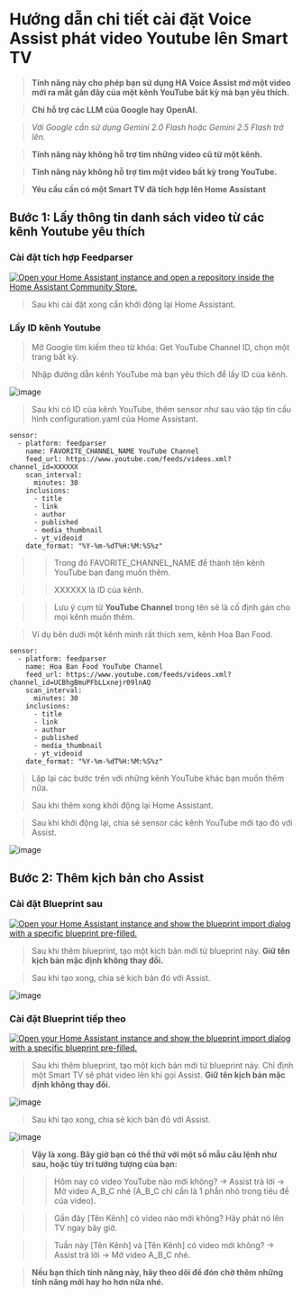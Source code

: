 # Hướng dẫn chi tiết cài đặt Voice Assist phát video Youtube lên Smart TV

> **Tính năng này cho phép bạn sử dụng HA Voice Assist mở một video mới ra mắt gần đây của một kênh YouTube bất kỳ mà bạn yêu thích.**

> **Chỉ hỗ trợ các LLM của Google hay OpenAI.**

> *Với Google cần sử dụng Gemini 2.0 Flash hoặc Gemini 2.5 Flash trở lên.*

> **Tính năng này không hỗ trợ tìm những video cũ từ một kênh.**

> **Tính năng này không hỗ trợ tìm một video bất kỳ trong YouTube.**

> **Yêu cầu cần có một Smart TV đã tích hợp lên Home Assistant**

## Bước 1: Lấy thông tin danh sách video từ các kênh Youtube yêu thích

### Cài đặt tích hợp Feedparser

[![Open your Home Assistant instance and open a repository inside the Home Assistant Community Store.](https://my.home-assistant.io/badges/hacs_repository.svg)](https://my.home-assistant.io/redirect/hacs_repository/?category=Integration&repository=feedparser&owner=custom-components)

> Sau khi cài đặt xong cần khởi động lại Home Assistant.

### Lấy ID kênh Youtube

> Mở Google tìm kiếm theo từ khóa: Get YouTube Channel ID, chọn một trang bất kỳ.

> Nhập đường dẫn kênh YouTube mà bạn yêu thích để lấy ID của kênh.

![image](images/20250527_FdZbGj.png)

> Sau khi có ID của kênh YouTube, thêm sensor như sau vào tập tin cấu hình configuration.yaml của Home Assistant.

```
sensor:
  - platform: feedparser
    name: FAVORITE_CHANNEL_NAME YouTube Channel
    feed_url: https://www.youtube.com/feeds/videos.xml?channel_id=XXXXXX
    scan_interval:
      minutes: 30
    inclusions:
      - title
      - link
      - author
      - published
      - media_thumbnail
      - yt_videoid
    date_format: "%Y-%m-%dT%H:%M:%S%z"
```

>> Trong đó FAVORITE_CHANNEL_NAME để thành tên kênh YouTube bạn đang muốn thêm.

>> XXXXXX là ID của kênh.

>> Lưu ý cụm từ **YouTube Channel** trong tên sẽ là cố định gán cho mọi kênh muốn thêm.

> Ví dụ bên dưới một kênh mình rất thích xem, kênh Hoa Ban Food.

```
sensor:
  - platform: feedparser
    name: Hoa Ban Food YouTube Channel
    feed_url: https://www.youtube.com/feeds/videos.xml?channel_id=UCBhgBmuPFbLLxnejr09lnAQ
    scan_interval:
      minutes: 30
    inclusions:
      - title
      - link
      - author
      - published
      - media_thumbnail
      - yt_videoid
    date_format: "%Y-%m-%dT%H:%M:%S%z"
```

> Lặp lại các bước trên với những kênh YouTube khác bạn muốn thêm nữa.

> Sau khi thêm xong khởi động lại Home Assistant.

> Sau khi khởi động lại, chia sẻ sensor các kênh YouTube mới tạo đó với Assist.

![image](images/20250527_tiJyrT.png)

## Bước 2: Thêm kịch bản cho Assist

### Cài đặt Blueprint sau

[![Open your Home Assistant instance and show the blueprint import dialog with a specific blueprint pre-filled.](https://my.home-assistant.io/badges/blueprint_import.svg)](https://my.home-assistant.io/redirect/blueprint_import/?blueprint_url=https%3A%2F%2Fgithub.com%2Fluuquangvu%2Ftutorials%2Fblob%2Fmain%2Fget_youtube_video_info_full_llm.yaml)

> Sau khi thêm blueprint, tạo một kịch bản mới từ blueprint này. **Giữ tên kịch bản mặc định không thay đổi.**

> Sau khi tạo xong, chia sẻ kịch bản đó với Assist.

![image](images/20250527_jR4Saw.png)

### Cài đặt Blueprint tiếp theo

[![Open your Home Assistant instance and show the blueprint import dialog with a specific blueprint pre-filled.](https://my.home-assistant.io/badges/blueprint_import.svg)](https://my.home-assistant.io/redirect/blueprint_import/?blueprint_url=https%3A%2F%2Fgithub.com%2Fluuquangvu%2Ftutorials%2Fblob%2Fmain%2Fplay_youtube_video_full_llm.yaml)

> Sau khi thêm blueprint, tạo một kịch bản mới từ blueprint này. Chỉ định một Smart TV sẽ phát video lên khi gọi Assist. **Giữ tên kịch bản mặc định không thay đổi.**

![image](images/20250527_JC5AOg.png)

> Sau khi tạo xong, chia sẻ kịch bản đó với Assist.

![image](images/20250527_oMWjtW.png)

> **Vậy là xong. Bây giờ bạn có thể thử với một số mẫu câu lệnh như sau, hoặc tùy trí tưởng tượng của bạn:**

>> Hôm nay có video YouTube nào mới không?
>> -> Assist trả lời -> Mở video A_B_C nhé (A_B_C chỉ cần là 1 phần nhỏ trong tiêu đề của video).

>> Gần đây [Tên Kênh] có video nào mới không? Hãy phát nó lên TV ngay bây giờ.

>> Tuần này [Tên Kênh] và [Tên Kênh] có video mới không? -> Assist trả lời -> Mở video A_B_C nhé.

> **Nếu bạn thích tính năng này, hãy theo dõi để đón chờ thêm những tính năng mới hay ho hơn nữa nhé.**
